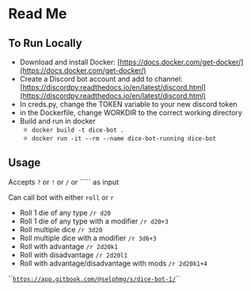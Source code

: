 # Read Me

## To Run Locally

* Download and install Docker: [https://docs.docker.com/get-docker/](https://docs.docker.com/get-docker/)
* Create a Discord bot account and add to channel: [https://discordpy.readthedocs.io/en/latest/discord.html](https://discordpy.readthedocs.io/en/latest/discord.html)
* In creds.py, change the TOKEN variable to your new discord token
* in the Dockerfile, change WORKDIR to the correct working directory
* Build and run in docker
  * `docker build -t dice-bot .`
  * `docker run -it --rm --name dice-bot-running dice-bot`

## Usage

Accepts `?` or `!` or `/` or \`\`\`\`\` as input

Can call bot with either `roll` or `r`

* Roll 1 die of any type  `/r d20`
* Roll 1 die of any type with a modifier `/r d20+3`
* Roll multiple dice `/r 3d20`
* Roll multiple dice with a modifier `/r 3d6+3`
* Roll with advantage `/r 2d20k1`
* Roll with disadvantage `/r 2d20l1`
* Roll with advantage/disadvantage with mods `/r 2d20k1+4`

\`\`[`https://app.gitbook.com/@selphmg/s/dice-bot-1/`](https://app.gitbook.com/@selphmg/s/dice-bot-1/)\`\`

